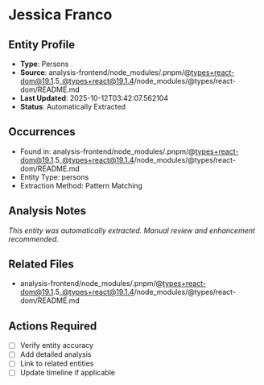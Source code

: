 # Jessica Franco

## Entity Profile
- **Type**: Persons
- **Source**: analysis-frontend/node_modules/.pnpm/@types+react-dom@19.1.5_@types+react@19.1.4/node_modules/@types/react-dom/README.md
- **Last Updated**: 2025-10-12T03:42:07.562104
- **Status**: Automatically Extracted

## Occurrences
- Found in: analysis-frontend/node_modules/.pnpm/@types+react-dom@19.1.5_@types+react@19.1.4/node_modules/@types/react-dom/README.md
- Entity Type: persons
- Extraction Method: Pattern Matching

## Analysis Notes
*This entity was automatically extracted. Manual review and enhancement recommended.*

## Related Files
- analysis-frontend/node_modules/.pnpm/@types+react-dom@19.1.5_@types+react@19.1.4/node_modules/@types/react-dom/README.md

## Actions Required
- [ ] Verify entity accuracy
- [ ] Add detailed analysis
- [ ] Link to related entities
- [ ] Update timeline if applicable
